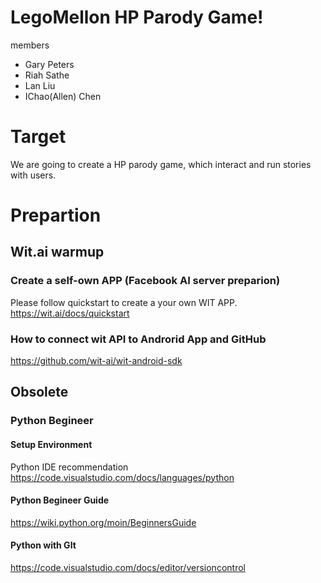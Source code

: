 # LegoMellon HP Parody Game!
members
- Gary Peters
- Riah Sathe
- Lan Liu
- IChao(Allen) Chen

# Target
We are going to create a HP parody game, which interact and run stories with users.
# Prepartion
## Wit.ai warmup
### Create a self-own APP (Facebook AI server preparion)
Please follow quickstart to create a your own WIT APP.
https://wit.ai/docs/quickstart
### How to connect wit API to Androrid App and GitHub
https://github.com/wit-ai/wit-android-sdk



## Obsolete
### Python Begineer 
#### Setup Environment
Python IDE recommendation
https://code.visualstudio.com/docs/languages/python
#### Python Begineer Guide
https://wiki.python.org/moin/BeginnersGuide
#### Python with GIt
https://code.visualstudio.com/docs/editor/versioncontrol
